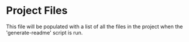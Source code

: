 # Project Files

This file will be populated with a list of all the files in the project when the 'generate-readme' script is run.